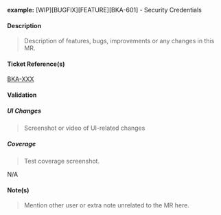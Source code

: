 **example:** [WIP][BUGFIX][FEATURE][BKA-601] - Security Credentials

#### Description

> Description of features, bugs, improvements or any changes in this MR.

#### Ticket Reference(s)

[BKA-XXX](https://)

#### Validation

##### UI Changes

> Screenshot or video of UI-related changes

##### Coverage

> Test coverage screenshot.

N/A

#### Note(s)

> Mention other user or extra note unrelated to the MR here.